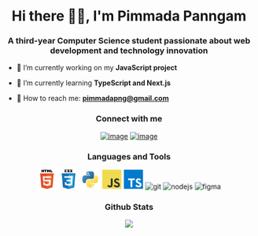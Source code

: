 <h1 align="center">Hi there 👋🏻, I'm Pimmada Panngam</h1>
<h3 align="center">A third-year Computer Science student passionate about web development and technology innovation</h3>

- 🔭 I’m currently working on my **JavaScript project**

- 🌱 I’m currently learning **TypeScript and Next.js**

- 💌 How to reach me: **pimmadapng@gmail.com**

<h3 align="center">Connect with me</h3>
<div align="center">

[![image](https://img.shields.io/badge/LinkedIn-0077B5?style=for-the-badge&logo=linkedin&logoColor=white)](https://www.linkedin.com/in/pimmadapng/)
[![image](https://img.shields.io/badge/Gmail-D14836?style=for-the-badge&logo=gmail&logoColor=white)](mailto:pimmadapng@gmail.com)

  
</div>


<h3 align="center">Languages and Tools</h3>

<p align="center"> 
  <a>
    <img src="https://raw.githubusercontent.com/devicons/devicon/master/icons/html5/html5-original-wordmark.svg" alt="html5" width="40" height="40"/> 
  </a>
  <a>
    <img src="https://raw.githubusercontent.com/devicons/devicon/master/icons/css3/css3-original-wordmark.svg" alt="css3" width="40" height="40"/> 
  </a> 
  <a>
    <img src="https://raw.githubusercontent.com/devicons/devicon/master/icons/python/python-original.svg" alt="python" width="40" height="40"/> 
  </a>   
  <a>
    <img src="https://raw.githubusercontent.com/devicons/devicon/master/icons/javascript/javascript-original.svg" alt="javascript" width="40" height="40"/> 
  </a> 
  <a>
    <img src="https://raw.githubusercontent.com/devicons/devicon/master/icons/typescript/typescript-original.svg" alt="typescript" width="40" height="40"/> 
  </a> 
  <a>
    <img src="https://www.vectorlogo.zone/logos/git-scm/git-scm-icon.svg" alt="git" width="40" height="40"/> 
  </a>
  <a>
    <img src="https://www.vectorlogo.zone/logos/nodejs/nodejs-icon.svg" alt="nodejs" width="40" height="40"/> 
  </a>
  <a>
    <img src="https://www.vectorlogo.zone/logos/figma/figma-icon.svg" alt="figma" width="40" height="40"/> 
  </a>
</p>


<h3 align="center">Github Stats</h3>
<p align= "center">
  <img height= "180" src="https://github-readme-stats.vercel.app/api?username=pmdisme&theme=react&show_icons=true&include_all_commits=true" />
</p>
